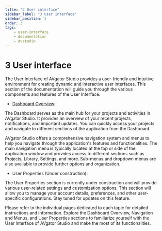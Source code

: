 ```yaml
---
title: "3 User interface"
sidebar_label: "3 User interface"
sidebar_position: 3
order: 3
tags:
    - user-interface
    - documentation
    - avstudio
---
```


#  3 User interface 

The User Interface of AVgator Studio provides a user-friendly and
intuitive environment for creating dynamic and interactive user
interfaces. This section of the documentation will guide you through the
various components and features of the User Interface.

-   [Dashboard Overview](dashboard.md):

The Dashboard serves as the main hub for your projects and activities in
AVgator Studio. It provides an overview of your recent projects,
notifications, and important updates. You can quickly access your
projects and navigate to different sections of the application from the
Dashboard.


AVgator Studio offers a comprehensive navigation system and menus to
help you navigate through the application's features and
functionalities. The main navigation menu is typically located at the
top or side of the application window and provides access to different
sections such as Projects, Library, Settings, and more. Sub-menus and
dropdown menus are also available to provide further options and
organization.

-   User Properties (Under construction):

The User Properties section is currently under construction and will
provide various user-related settings and customization options. This
section will allow you to manage your account details, preferences, and
other user-specific configurations. Stay tuned for updates on this
feature.

Please refer to the individual pages dedicated to each topic for
detailed instructions and information. Explore the Dashboard Overview,
Navigation and Menus, and User Properties sections to familiarize
yourself with the User Interface of AVgator Studio and make the most of
its functionalities.
